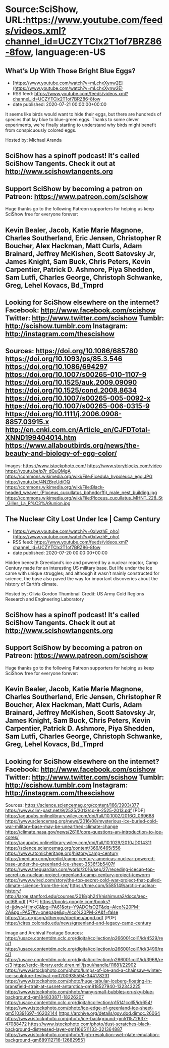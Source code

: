 # Source:SciShow, URL:https://www.youtube.com/feeds/videos.xml?channel_id=UCZYTClx2T1of7BRZ86-8fow, language:en-US

## What’s Up With Those Bright Blue Eggs?
 - [https://www.youtube.com/watch?v=mLchxXynw2E](https://www.youtube.com/watch?v=mLchxXynw2E)
 - RSS feed: https://www.youtube.com/feeds/videos.xml?channel_id=UCZYTClx2T1of7BRZ86-8fow
 - date published: 2020-07-21 00:00:00+00:00

It seems like birds would want to hide their eggs, but there are hundreds of species that lay blue to blue-green eggs. Thanks to some clever experiments, we’re finally starting to understand why birds might benefit from conspicuously colored eggs.

Hosted by: Michael Aranda

SciShow has a spinoff podcast! It's called SciShow Tangents. Check it out at http://www.scishowtangents.org
----------
Support SciShow by becoming a patron on Patreon: https://www.patreon.com/scishow
----------
Huge thanks go to the following Patreon supporters for helping us keep SciShow free for everyone forever:

Kevin Bealer, Jacob, Katie Marie Magnone, Charles Southerland, Eric Jensen, Christopher R Boucher, Alex Hackman, Matt Curls, Adam Brainard, Jeffrey McKishen, Scott Satovsky Jr, James Knight, Sam Buck, Chris Peters, Kevin Carpentier, Patrick D. Ashmore, Piya Shedden, Sam Lutfi, Charles George, Christoph Schwanke, Greg, Lehel Kovacs, Bd_Tmprd
----------
Looking for SciShow elsewhere on the internet?
Facebook: http://www.facebook.com/scishow
Twitter: http://www.twitter.com/scishow
Tumblr: http://scishow.tumblr.com
Instagram: http://instagram.com/thescishow
----------
Sources:
https://doi.org/10.1086/685780
https://doi.org/10.1093/ps/85.3.546
https://doi.org/10.1086/694297
https://doi.org/10.1007/s00265-010-1107-9
https://doi.org/10.1525/auk.2009.09090 
https://doi.org/10.1525/cond.2008.8634
https://doi.org/10.1007/s00265-005-0092-x
https://doi.org/10.1007/s00265-006-0315-9
https://doi.org/10.1111/j.2006.0908-8857.03915.x 
http://en.cnki.com.cn/Article_en/CJFDTotal-XNND199404014.htm
https://www.allaboutbirds.org/news/the-beauty-and-biology-of-egg-color/
-------
Images:
https://www.istockphoto.com/
https://www.storyblocks.com/video
https://youtu.be/p7r_dQuQMgA
https://commons.wikimedia.org/wiki/File:Ficedula_hypoleuca_egg.JPG
https://youtu.be/4NZBreUdiOQ
https://commons.wikimedia.org/wiki/File:Black-headed_weaver_(Ploceus_cucullatus_bohndorffi)_male_nest_building.jpg
https://commons.wikimedia.org/wiki/File:Ploceus_cucullatus_MHNT_228_St_Gilles_La_R%C3%A9union.jpg

## The Nuclear City Lost Under Ice | Camp Century
 - [https://www.youtube.com/watch?v=0xIwzhE_pho](https://www.youtube.com/watch?v=0xIwzhE_pho)
 - RSS feed: https://www.youtube.com/feeds/videos.xml?channel_id=UCZYTClx2T1of7BRZ86-8fow
 - date published: 2020-07-20 00:00:00+00:00

Hidden beneath Greenland’s ice and powered by a nuclear reactor, Camp Century made for an interesting US military base.  But life under the ice came with unique struggles; and although it wasn’t mainly constructed for science, the base also paved the way for important discoveries about the history of Earth’s climate.

Hosted by: Olivia Gordon
Thumbnail Credit: US Army Cold Regions Research and Engineering Laboratory 

SciShow has a spinoff podcast! It's called SciShow Tangents. Check it out at http://www.scishowtangents.org
----------
Support SciShow by becoming a patron on Patreon: https://www.patreon.com/scishow
----------
Huge thanks go to the following Patreon supporters for helping us keep SciShow free for everyone forever:

Kevin Bealer, Jacob, Katie Marie Magnone, Charles Southerland, Eric Jensen, Christopher R Boucher, Alex Hackman, Matt Curls, Adam Brainard, Jeffrey McKishen, Scott Satovsky Jr, James Knight, Sam Buck, Chris Peters, Kevin Carpentier, Patrick D. Ashmore, Piya Shedden, Sam Lutfi, Charles George, Christoph Schwanke, Greg, Lehel Kovacs, Bd_Tmprd
----------
Looking for SciShow elsewhere on the internet?
Facebook: http://www.facebook.com/scishow
Twitter: http://www.twitter.com/scishow
Tumblr: http://scishow.tumblr.com
Instagram: http://instagram.com/thescishow
----------
Sources:
https://science.sciencemag.org/content/166/3903/377
https://www.clim-past.net/9/2525/2013/cp-9-2525-2013.pdf [PDF]
https://agupubs.onlinelibrary.wiley.com/doi/full/10.1002/2016GL069688
https://www.sciencemag.org/news/2016/08/mysterious-ice-buried-cold-war-military-base-may-be-unearthed-climate-change
https://climate.nasa.gov/news/2616/core-questions-an-introduction-to-ice-cores/
https://agupubs.onlinelibrary.wiley.com/doi/full/10.1029/2010JD014311
https://science.sciencemag.org/content/366/6465/556
https://www.atomicheritage.org/history/camp-century
https://medium.com/predict/camp-century-americas-nuclear-powered-base-under-the-greenland-ice-sheet-3536f3b5407f 
https://www.theguardian.com/world/2016/sep/27/receding-icecap-top-secret-us-nuclear-project-greenland-camp-century-project-iceworm
https://www.wired.com/story/the-top-secret-cold-war-project-that-pulled-climate-science-from-the-ice/
https://time.com/5585149/arctic-nuclear-history/
http://large.stanford.edu/courses/2018/ph241/nishimura2/docs/aec-oct68.pdf [PDF]
https://books.google.com/books?id=jjdwo4fljmkC&lpg=PA61&ots=Y9ADOfsO2T&dq=Alco%20PM-2A&pg=PA57#v=onepage&q=Alco%20PM-2A&f=false
https://fas.org/sgp/othergov/doe/heu/appd.pdf [PDF]
https://cires.colorado.edu/news/greenland-and-legacy-camp-century

Image and Archival Footage Sources:
https://usace.contentdm.oclc.org/digital/collection/p266001coll1/id/4529/rec/1
https://usace.contentdm.oclc.org/digital/collection/p266001coll1/id/3499/rec/1
https://usace.contentdm.oclc.org/digital/collection/p266001coll1/id/3968/rec/3
https://erdc-library.erdc.dren.mil/jspui/handle/11681/22902
https://www.istockphoto.com/photo/lumps-of-ice-and-a-chainsaw-winter-ice-sculpture-festival-gm1200935594-344178231
https://www.istockphoto.com/photo/huge-tabular-iceberg-floating-in-bransfield-strait-at-susnet-antarctica-gm818527940-132343225
https://www.istockphoto.com/photo/many-small-bubbles-on-sky-blue-background-gm184833871-18226207
https://usace.contentdm.oclc.org/digital/collection/p15141coll5/id/654/
https://www.istockphoto.com/photo/ice-edge-of-greenland-ice-sheet-gm510391697-46202144
https://archive.org/details/gov.dod.dimoc.26064
https://www.istockphoto.com/photo/ice-background-gm511572637-47088472
https://www.istockphoto.com/photo/dust-scratches-black-background-distressed-layer-gm1166511133-321364887
https://www.istockphoto.com/photo/high-resolution-wet-plate-emulation-background-gm689112716-126829551

